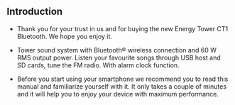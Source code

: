 ## Introduction

*	Thank you for your trust in us and for buying the new Energy Tower CT1 Bluetooth. We hope you enjoy it.

*	Tower sound system with Bluetooth® wireless connection and 60 W RMS output power.  Listen your favourite songs through USB host and SD cards, tune the FM radio. With alarm clock function.

*	Before you start using your smartphone we recommend you to read this manual and familiarize yourself with it. It only takes a couple of minutes and it will help you to enjoy your device with maximum performance.


